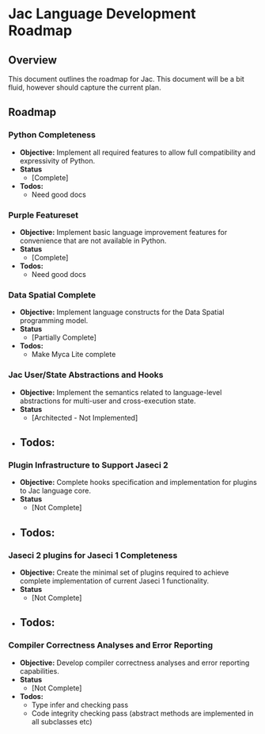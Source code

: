 # Jac Language Development Roadmap

## Overview

This document outlines the roadmap for Jac. This document will be a bit fluid, however should capture the current plan.

## Roadmap

### Python Completeness

- **Objective:** Implement all required features to allow full compatibility and expressivity of Python.
- **Status**
    - [Complete]
- **Todos:**
    - Need good docs

### Purple Featureset

- **Objective:** Implement basic language improvement features for convenience that are not available in Python.
- **Status**
    - [Complete]
- **Todos:**
    - Need good docs

### Data Spatial Complete

- **Objective:** Implement language constructs for the Data Spatial programming model.
- **Status**
    - [Partially Complete]
- **Todos:**
    - Make Myca Lite complete

### Jac User/State Abstractions and Hooks

- **Objective:** Implement the semantics related to language-level abstractions for multi-user and cross-execution state.
- **Status**
    - [Architected - Not Implemented]
- **Todos:**
    -

### Plugin Infrastructure to Support Jaseci 2

- **Objective:** Complete hooks specification and implementation for plugins to Jac language core.
- **Status**
    - [Not Complete]
- **Todos:**
    -

### Jaseci 2 plugins for Jaseci 1 Completeness

- **Objective:** Create the minimal set of plugins required to achieve complete implementation of current Jaseci 1 functionality.
- **Status**
    - [Not Complete]
- **Todos:**
    -

### Compiler Correctness Analyses and Error Reporting

- **Objective:** Develop compiler correctness analyses and error reporting capabilities.
- **Status**
    - [Not Complete]
- **Todos:**
    - Type infer and checking pass
    - Code integrity checking pass (abstract methods are implemented in all subclasses etc)